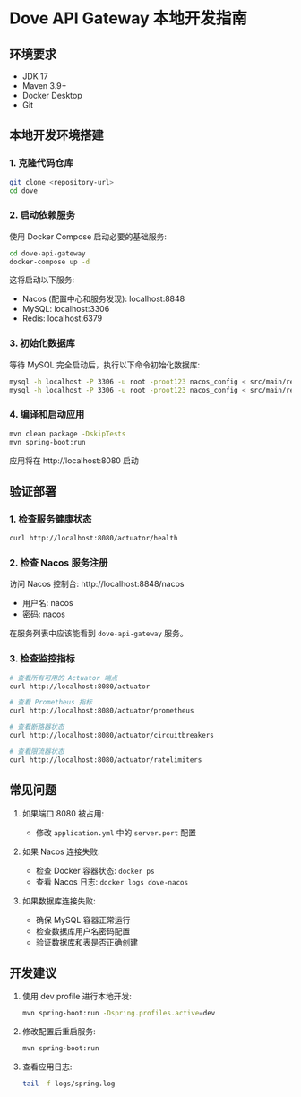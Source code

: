 # Dove API Gateway 本地开发指南

## 环境要求

- JDK 17
- Maven 3.9+
- Docker Desktop
- Git

## 本地开发环境搭建

### 1. 克隆代码仓库

```bash
git clone <repository-url>
cd dove
```

### 2. 启动依赖服务

使用 Docker Compose 启动必要的基础服务:

```bash
cd dove-api-gateway
docker-compose up -d
```

这将启动以下服务:
- Nacos (配置中心和服务发现): localhost:8848
- MySQL: localhost:3306
- Redis: localhost:6379

### 3. 初始化数据库

等待 MySQL 完全启动后，执行以下命令初始化数据库:

```bash
mysql -h localhost -P 3306 -u root -proot123 nacos_config < src/main/resources/schema.sql
mysql -h localhost -P 3306 -u root -proot123 nacos_config < src/main/resources/data.sql
```

### 4. 编译和启动应用

```bash
mvn clean package -DskipTests
mvn spring-boot:run
```

应用将在 http://localhost:8080 启动

## 验证部署

### 1. 检查服务健康状态

```bash
curl http://localhost:8080/actuator/health
```

### 2. 检查 Nacos 服务注册

访问 Nacos 控制台: http://localhost:8848/nacos
- 用户名: nacos
- 密码: nacos

在服务列表中应该能看到 `dove-api-gateway` 服务。

### 3. 检查监控指标

```bash
# 查看所有可用的 Actuator 端点
curl http://localhost:8080/actuator

# 查看 Prometheus 指标
curl http://localhost:8080/actuator/prometheus

# 查看断路器状态
curl http://localhost:8080/actuator/circuitbreakers

# 查看限流器状态
curl http://localhost:8080/actuator/ratelimiters
```

## 常见问题

1. 如果端口 8080 被占用:
   - 修改 `application.yml` 中的 `server.port` 配置

2. 如果 Nacos 连接失败:
   - 检查 Docker 容器状态: `docker ps`
   - 查看 Nacos 日志: `docker logs dove-nacos`

3. 如果数据库连接失败:
   - 确保 MySQL 容器正常运行
   - 检查数据库用户名密码配置
   - 验证数据库和表是否正确创建

## 开发建议

1. 使用 dev profile 进行本地开发:
   ```bash
   mvn spring-boot:run -Dspring.profiles.active=dev
   ```

2. 修改配置后重启服务:
   ```bash
   mvn spring-boot:run
   ```

3. 查看应用日志:
   ```bash
   tail -f logs/spring.log
   ``` 